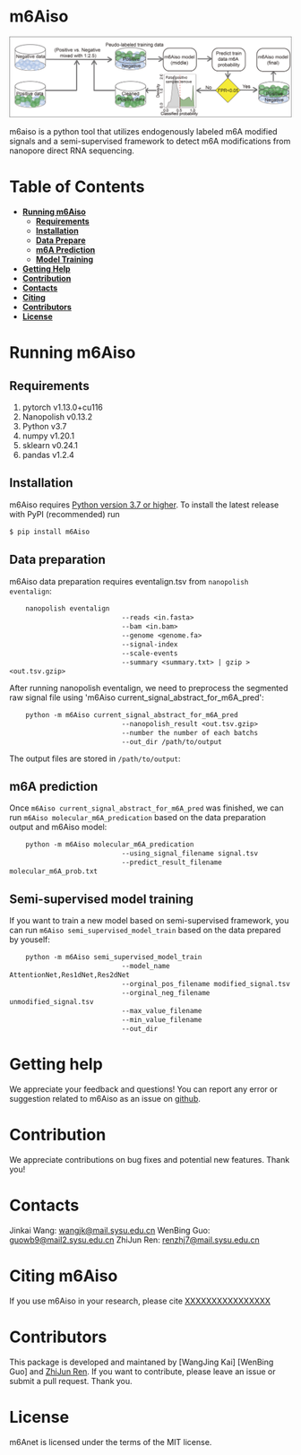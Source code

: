 
# m6Aiso
![alt text](./figure/Train.png)

m6aiso is a python tool that utilizes endogenously labeled m6A modified signals and a semi-supervised framework to detect m6A modifications from nanopore direct RNA sequencing.

# Table of Contents
- **[Running m6Aiso](#running-m6aiso)**<br>
    - **[Requirements](#requirement)**<br>
    - **[Installation](#installation)**<br>
    - **[Data Prepare](#data-prepare)**<br>
    - **[m6A Prediction](#m6A-prediction)**<br>
    - **[Model Training](#semi-supervised-model-training)**<br>
- **[Getting Help](#getting-help)**<br>
- **[Contribution](#contribution)**<br>
- **[Contacts](#contacts)**<br>
- **[Citing](#citing-m6aiso)**<br>
- **[Contributors](#contributors)**<br>
- **[License](#license)**<br>

# Running m6Aiso

## Requirements

1. pytorch v1.13.0+cu116
2. Nanopolish v0.13.2
3. Python v3.7
4. numpy v1.20.1
5. sklearn v0.24.1
6. pandas v1.2.4

## Installation
m6Aiso requires [Python version 3.7 or higher](https://www.python.org). To install the latest release with PyPI (recommended) run

```sh
$ pip install m6Aiso
```

## Data preparation

m6Aiso data preparation requires eventalign.tsv from ``nanopolish eventalign``:
```
    nanopolish eventalign 
                            --reads <in.fasta> 
                            --bam <in.bam> 
                            --genome <genome.fa> 
                            --signal-index
                            --scale-events 
                            --summary <summary.txt> | gzip > <out.tsv.gzip>
```

After running nanopolish eventalign, we need to preprocess the segmented raw signal file using 'm6Aiso current_signal_abstract_for_m6A_pred':

```
    python -m m6Aiso current_signal_abstract_for_m6A_pred 
                            --nanopolish_result <out.tsv.gzip>
                            --number the number of each batchs
                            --out_dir /path/to/output
```

The output files are stored in ``/path/to/output``:


## m6A prediction

Once `m6Aiso current_signal_abstract_for_m6A_pred` was finished, we can run `m6Aiso molecular_m6A_predication` based on the data preparation output and m6Aiso model:

```
    python -m m6Aiso molecular_m6A_predication 
                            --using_signal_filename signal.tsv 
                            --predict_result_filename molecular_m6A_prob.txt
```

## Semi-supervised model training

If you want to train a new model based on semi-supervised framework, you can run `m6Aiso semi_supervised_model_train` based on the data prepared by youself:
```
    python -m m6Aiso semi_supervised_model_train
                            --model_name AttentionNet,Res1dNet,Res2dNet
                            --orginal_pos_filename modified_signal.tsv
                            --orginal_neg_filename unmodified_signal.tsv
                            --max_value_filename 
                            --min_value_filename
                            --out_dir
```

# Getting help

We appreciate your feedback and questions! You can report any error or suggestion related to m6Aiso as an issue on [github]().

# Contribution

We appreciate contributions on bug fixes and potential new features. Thank you!

# Contacts

Jinkai Wang: wangjk@mail.sysu.edu.cn
WenBing Guo: guowb9@mail2.sysu.edu.cn
ZhiJun Ren: renzhj7@mail.sysu.edu.cn

# Citing m6Aiso

If you use m6Aiso in your research, please cite
[XXXXXXXXXXXXXXXX]()


# Contributors

This package is developed and maintaned by [WangJing Kai] [WenBing Guo] and [ZhiJun Ren](https://github.com/ZJRen9). If you want to contribute, please leave an issue or submit a pull request. Thank you.

# License
m6Anet is licensed under the terms of the MIT license.

